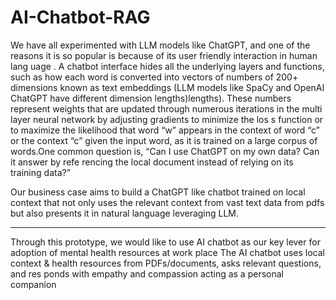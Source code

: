 # AI-Chatbot-RAG


We have all experimented with LLM models like ChatGPT, and one of the reasons it is so popular is
because of its user friendly interaction in human lang uage . A chatbot interface hides all the underlying
layers and functions, such as how each word is converted into vectors of numbers of 200+ dimensions
known as text embeddings (LLM models like SpaCy and OpenAI ChatGPT have different dimension
lengths)lengths). These numbers represent weights that are updated through numerous iterations in the multi layer
neural network by adjusting gradients to minimize the los s function or to maximize the likelihood that word
“w” appears in the context of word “c” or the context “c” given the input word, as it is trained on a large
corpus of words.One common question is, “Can I use ChatGPT on my own data? Can it answer by refe rencing the
local document instead of relying on its training data?”

Our business case aims to build a ChatGPT like chatbot trained on local context that not only uses the
relevant context from vast text data from pdfs but also presents it in natural language leveraging LLM.

****
Through this prototype, we would like to use AI chatbot as our key lever for adoption of mental health
resources at work place The AI chatbot uses local context & health resources from PDFs/documents,
asks relevant questions, and res ponds with empathy and compassion acting as a personal
companion
